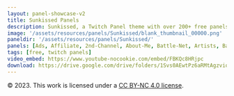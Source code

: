 ```yaml
---
layout: panel-showcase-v2 
title: Sunkissed Panels 
description: Sunkissed, a Twitch Panel theme with over 200+ free panels. 
image: '/assets/resources/panels/Sunkissed/blank_thumbnail_00000.png'
paneldir: '/assets/resources/panels/Sunkissed/'
panels: [Ads, Affiliate, 2nd-Channel, About-Me, Battle-Net, Artists, Background, ArtStation, Birthday, BTTV, Calendar, Blog, Charity, Chat-Rules, Clips, Channel-Points, Emotes, Fanmail, Donate, Editor, Friends, Games, Gear, FAQ, Hardware, Hive, Hall-of-Fame, Hall-of-Shame, Ko-Fi, Languages, Leaderboard, Links, Music, Mastadon, Merch, Mods, New-Channel, P.O, Partners, My-Shop, Sponsorships, Subscribe, Support, TikTok, Perks, Playlist, Pronouns, Rules]
tags: [free, twitch panels]
video_embed: https://www.youtube-nocookie.com/embed/FBKQc8HRjpc
download: https://drive.google.com/drive/folders/1Svs0AEwtPz6aRMtAgzvio-xtBmSM0im3?usp=share_link
---
```


© 2023. This work is licensed under a [CC BY-NC 4.0 license](https://creativecommons.org/licenses/by-nc/4.0/).